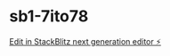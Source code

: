 # sb1-7ito78

[Edit in StackBlitz next generation editor ⚡️](https://stackblitz.com/~/github.com/shixinzhang/sb1-7ito78)